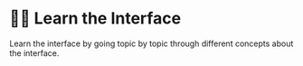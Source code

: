 # 👨🏫 Learn the Interface

Learn the interface by going topic by topic through different concepts about the interface.
